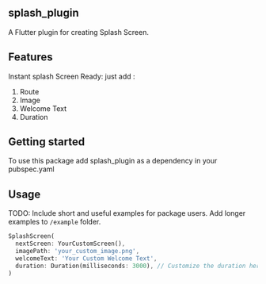 <!--
This README describes the package. If you publish this package to pub.dev,
this README's contents appear on the landing page for your package.

For information about how to write a good package README, see the guide for
[writing package pages](https://dart.dev/guides/libraries/writing-package-pages).

For general information about developing packages, see the Dart guide for
[creating packages](https://dart.dev/guides/libraries/create-library-packages)
and the Flutter guide for
[developing packages and plugins](https://flutter.dev/developing-packages).
-->
## splash_plugin
 A Flutter plugin for creating Splash Screen.

## Features
Instant splash Screen Ready: 
just add :
1) Route 
2) Image 
3) Welcome Text
4) Duration

## Getting started
To use this package add splash_plugin as a dependency in your pubspec.yaml

## Usage

TODO: Include short and useful examples for package users. Add longer examples
to `/example` folder.

```dart
SplashScreen(
  nextScreen: YourCustomScreen(),
  imagePath: 'your_custom_image.png',
  welcomeText: 'Your Custom Welcome Text',
  duration: Duration(milliseconds: 3000), // Customize the duration here
)

```


